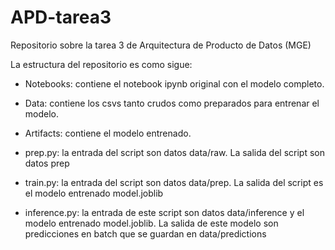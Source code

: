 # APD-tarea3
Repositorio sobre la tarea 3 de Arquitectura de Producto de Datos (MGE)

La estructura del repositorio es como sigue:

- Notebooks: contiene el notebook ipynb original con el modelo completo.

- Data: contiene los csvs tanto crudos como preparados para entrenar el modelo.

- Artifacts: contiene el modelo entrenado.

- prep.py: la entrada del script son datos data/raw. La salida del script son datos prep

- train.py: la entrada del script son datos data/prep. La salida del script es el modelo entrenado model.joblib

- inference.py: la entrada de este script son datos data/inference y el modelo entrenado model.joblib. La salida de este modelo son predicciones en batch que se guardan en data/predictions
